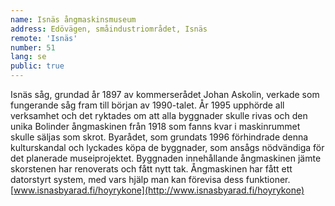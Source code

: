 ```yaml
---
name: Isnäs ångmaskinsmuseum
address: Edövägen, småindustriområdet, Isnäs
remote: 'Isnäs'
number: 51
lang: se
public: true
---
```

Isnäs såg, grundad år 1897 av kommerserådet Johan Askolin, verkade som fungerande såg fram till början av 1990-talet. År 1995 upphörde all verksamhet och det ryktades om att alla byggnader skulle rivas och den unika Bolinder ångmaskinen från 1918 som fanns kvar i maskinrummet skulle säljas som skrot. Byarådet, som grundats 1996 förhindrade denna kulturskandal och lyckades köpa de byggnader, som ansågs nödvändiga för det planerade museiprojektet. Byggnaden innehållande ångmaskinen jämte skorstenen har renoverats och fått nytt tak. Ångmaskinen har fått ett datorstyrt system, med vars hjälp man kan förevisa dess funktioner.
[www.isnasbyarad.fi/hoyrykone](http://www.isnasbyarad.fi/hoyrykone)

